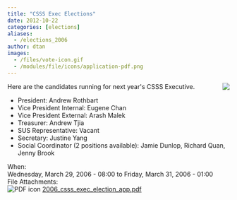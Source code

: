 ```yaml
---
title: "CSSS Exec Elections"
date: 2012-10-22
categories: [elections]
aliases:
  - /elections_2006
author: dtan
images:
  - /files/vote-icon.gif
  - /modules/file/icons/application-pdf.png
---
```


<div class="field field-name-body field-type-text-with-summary field-label-hidden"><div class="field-items"><div class="field-item even"><p><img src="/files/vote-icon.gif" align="right" style="margin-left: 10px;"> </p>
<p>Here are the candidates running for next year&apos;s CSSS Executive. </p>
<ul>
<li>President: Andrew Rothbart</li>
<li>Vice President Internal: Eugene Chan</li>
<li>Vice President External: Arash Malek</li>
<li>Treasurer: Andrew Tjia</li>
<li>SUS Representative: Vacant</li>
<li>Secretary: Justine Yang</li>
<li>Social Coordinator (2 positions available): Jamie Dunlop, Richard Quan, Jenny Brook</li>
</ul>
</div></div></div><div class="field field-name-field-dates field-type-datetime field-label-above"><div class="field-label">When:&#xA0;</div><div class="field-items"><div class="field-item even"><span class="date-display-range"><span class="date-display-start">Wednesday, March 29, 2006 - 08:00</span> to <span class="date-display-end">Friday, March 31, 2006 - 01:00</span></span></div></div></div><div class="field field-name-field-file-attachments field-type-file field-label-above"><div class="field-label">File Attachments:&#xA0;</div><div class="field-items"><div class="field-item even"><span class="file"><img class="file-icon" alt="PDF icon" title="application/pdf" src="/modules/file/icons/application-pdf.png"> <a href="https://ubccsss.org/files/2006_csss_exec_election_app.pdf" type="application/pdf; length=57596">2006_csss_exec_election_app.pdf</a></span></div></div></div>    <footer>
          </footer>
